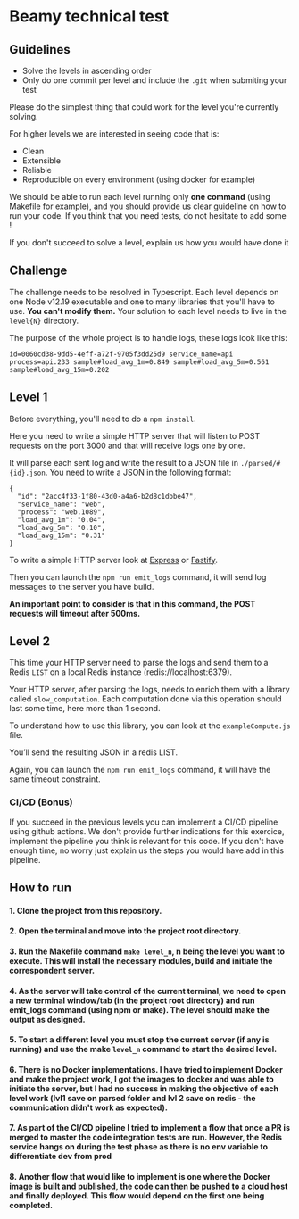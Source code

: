 # Beamy technical test

## Guidelines

- Solve the levels in ascending order
- Only do one commit per level and include the `.git` when submiting your test

Please do the simplest thing that could work for the level you're currently solving.

For higher levels we are interested in seeing code that is:

- Clean
- Extensible
- Reliable
- Reproducible on every environment (using docker for example)

We should be able to run each level running only **one command** (using Makefile for example), and you should provide us clear guideline on how to run your code.
If you think that you need tests, do not hesitate to add some !

If you don't succeed to solve a level, explain us how you would have done it

## Challenge

The challenge needs to be resolved in Typescript.
Each level depends on one Node v12.19 executable and one to many libraries that you'll have to use.
**You can't modify them.**
Your solution to each level needs to live in the `level{N}` directory.

The purpose of the whole project is to handle logs, these logs look like this:

```
id=0060cd38-9dd5-4eff-a72f-9705f3dd25d9 service_name=api process=api.233 sample#load_avg_1m=0.849 sample#load_avg_5m=0.561 sample#load_avg_15m=0.202
```

## Level 1

Before everything, you'll need to do a `npm install`.

Here you need to write a simple HTTP server that will listen to POST requests on the port 3000 and that will receive logs one by one.

It will parse each sent log and write the result to a JSON file in `./parsed/#{id}.json`. You need to write a JSON in the following format:

```
{
  "id": "2acc4f33-1f80-43d0-a4a6-b2d8c1dbbe47",
  "service_name": "web",
  "process": "web.1089",
  "load_avg_1m": "0.04",
  "load_avg_5m": "0.10",
  "load_avg_15m": "0.31"
}
```

To write a simple HTTP server look at [Express](https://expressjs.com/) or [Fastify](https://www.fastify.io/).

Then you can launch the `npm run emit_logs` command, it will send log messages to the server you have build.

**An important point to consider is that in this command, the POST requests will timeout after 500ms.**

## Level 2

This time your HTTP server need to parse the logs and send them to a Redis `LIST` on a local Redis instance (redis://localhost:6379).

Your HTTP server, after parsing the logs, needs to enrich them with a library called `slow_computation`. Each computation done via this operation should last some time, here more than 1 second.

To understand how to use this library, you can look at the `exampleCompute.js` file.

You’ll send the resulting JSON in a redis LIST.

Again, you can launch the `npm run emit_logs` command, it will have the same timeout constraint.

### CI/CD (Bonus)

If you succeed in the previous levels you can implement a CI/CD pipeline using github actions.
We don't provide further indications for this exercice, implement the pipeline you think is relevant for this code.
If you don't have enough time, no worry just explain us the steps you would have add in this pipeline.


## How to run

#### 1. Clone the project from this repository.
#### 2. Open the terminal and move into the project root directory.
#### 3. Run the Makefile command `make level_n`, n being the level you want to execute. This will install the necessary modules, build and initiate the correspondent server.
#### 4. As the server will take control of the current terminal, we need to open a new terminal window/tab (in the project root directory) and run emit_logs command (using npm or make). The level should make the output as designed.
#### 5. To start a different level you must stop the current server (if any is running) and use the make `level_n` command to start the desired level.
#### 6. There is no Docker implementations. I have tried to implement Docker and make the project work, I got the images to docker and was able to initiate the server, but I had no success in making the objective of each level work (lvl1 save on parsed folder and lvl 2 save on redis - the communication didn't work as expected).
#### 7. As part of the CI/CD pipeline I tried to implement a flow that once a PR is merged to master the code integration tests are run. However, the Redis service hangs on during the test phase as there is no env variable to differentiate dev from prod
#### 8. Another flow that would like to implement is one where the Docker image is built and published, the code can then be pushed to a cloud host and finally deployed. This flow would depend on the first one being completed.
